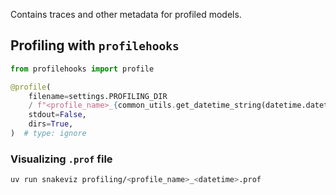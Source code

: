Contains traces and other metadata for profiled models.

## Profiling with `profilehooks`

```python
from profilehooks import profile

@profile(
    filename=settings.PROFILING_DIR
    / f"<profile_name>_{common_utils.get_datetime_string(datetime.datetime.now())}.prof",
    stdout=False,
    dirs=True,
)  # type: ignore
```

### Visualizing `.prof` file

```bash
uv run snakeviz profiling/<profile_name>_<datetime>.prof
```